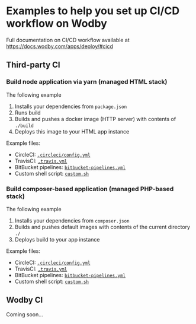 # Examples to help you set up CI/CD workflow on Wodby 

Full documentation on CI/CD workflow available at https://docs.wodby.com/apps/deploy/#cicd

## Third-party CI

### Build node application via yarn (managed HTML stack)

The following example
1. Installs your dependencies from `package.json`
2. Runs build
3. Builds and pushes a docker image (HTTP server) with contents of `./build`
4. Deploys this image to your HTML app instance

Example files:

* CircleCI: [`.circleci/config.yml`](html/circleci.yml)
* TravisCI: [`.travis.yml`](html/travis.yml)
* BitBucket pipelines: [`bitbucket-pipelines.yml`](html/bitbucket.yml)
* Custom shell script: [`custom.sh`](html/custom.sh)

### Build composer-based application (managed PHP-based stack)

The following example
1. Installs your dependencies from `composer.json`
2. Builds and pushes default images with contents of the current directory `./`
3. Deploys build to your app instance

Example files:

* CircleCI: [`.circleci/config.yml`](php/circleci.yml)
* TravisCI: [`.travis.yml`](php/travis.yml)
* BitBucket pipelines: [`bitbucket-pipelines.yml`](php/bitbucket.yml)
* Custom shell script: [`custom.sh`](php/custom.sh)

## Wodby CI 

Coming soon...